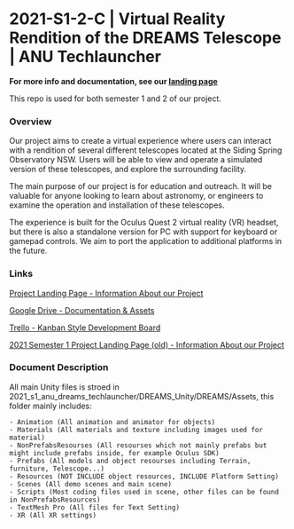 # 2021-S1-2-C | Virtual Reality Rendition of the DREAMS Telescope | ANU Techlauncher

**For more info and documentation, see our [landing page](https://sites.google.com/view/2021-s2-techlauncher-dreams/home)**

This repo is used for both semester 1 and 2 of our project.

### Overview
Our project aims to create a virtual experience where users can interact with a rendition of several different telescopes located at the Siding Spring Observatory NSW. Users will be able to view and operate a simulated version of these telescopes, and explore the surrounding facility.

The main purpose of our project is for education and outreach. It will be valuable for anyone looking to learn about astronomy, or engineers to examine the operation and installation of these telescopes.

The experience is built for the Oculus Quest 2 virtual reality (VR) headset, but there is also a standalone version for PC with support for keyboard or gamepad controls. We aim to port the application to additional platforms in the future.

### Links
[Project Landing Page - Information About our Project](https://sites.google.com/view/2021-s2-techlauncher-dreams/home)

[Google Drive - Documentation & Assets](https://drive.google.com/drive/folders/1rxuu53fC7sdDQ-8IuXaFRbKkWeSXq4gD?usp=sharing)

[Trello - Kanban Style Development Board](https://trello.com/b/t7usLZgQ/vr-dreams-telescope)

[2021 Semester 1 Project Landing Page (old) - Information About our Project](https://sites.google.com/view/2021-s1-techlauncher-dreams/home)

### Document Description
All main Unity files is stroed in 2021_s1_anu_dreams_techlauncher/DREAMS_Unity/DREAMS/Assets, this folder mainly includes:

	- Animation (All animation and animator for objects)
	- Materials (All materials and texture including images used for material)
	- NonPrefabsResourses (All resourses which not mainly prefabs but might include prefabs inside, for example Oculus SDK)
	- Prefabs (All models and object resourses including Terrain, furniture, Telescope...)
	- Resources (NOT INCLUDE object resources, INCLUDE Platform Setting)
	- Scenes (All demo scenes and main scene)
	- Scripts (Most coding files used in scene, other files can be found in NonPrefabsResources)
	- TextMesh Pro (All files for Text Setting)
	- XR (All XR settings)
